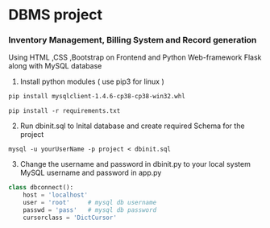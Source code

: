# DBMS project
###  Inventory Management, Billing System and Record generation
Using HTML ,CSS ,Bootstrap on Frontend and Python Web-framework Flask along with MySQL database

1. Install python modules ( use pip3 for linux )
```bash
pip install mysqlclient-1.4.6-cp38-cp38-win32.whl
```
```linux
pip install -r requirements.txt
```

2. Run dbinit.sql to Inital database and create required Schema for the project
```
mysql -u yourUserName -p project < dbinit.sql
```

3. Change the username and password in dbinit.py to your local system MySQL username and password in app.py
```python
class dbconnect():
    host = 'localhost'
    user = 'root'     # mysql db username
    passwd = 'pass'   # mysql db password
    cursorclass = 'DictCursor'
```
